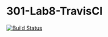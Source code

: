 # 301-Lab8-TravisCI
[![Build Status](https://travis-ci.com/essilfie/lab8testing.svg?branch=main)](https://travis-ci.com/essilfie/lab8testing)

